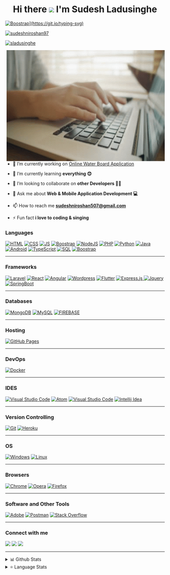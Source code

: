 <h1 align="center">Hi there <img src="https://media.giphy.com/media/hvRJCLFzcasrR4ia7z/giphy.gif" width="25px"></a> I'm Sudesh Ladusinghe</h1>
<a href="#"><img alt="Boostrap" src="https://img.shields.io/badge/-Csharp-563D7C?&logo=c 

[![Typing SVG](https://readme-typing-svg.herokuapp.com/?lines=Full+Stack+Developer;Youtuber;Content+Creator;)](https://git.io/typing-svg)


<p align="left"> <img src="https://komarev.com/ghpvc/?username=sudeshniroshan97&label=Profile%20views&color=0e75b6&style=flat" alt="sudeshniroshan97" /> </p>

<p align="left"> <a href="https://twitter.com/sladusinghe" target="blank"><img src="https://img.shields.io/twitter/follow/sladusinghe?logo=twitter&style=for-the-badge" alt="sladusinghe" /></a> </p>

<p><img align="right" alt="GIF" src="https://github.com/SudeshNiroshan97/SudeshNiroshan97/blob/main/typing.gif" width="500" height="350" /></p>

- 🔭 I’m currently working on [Online Water Board Application](https://github.com/SudeshNiroshan97/Online-Water-Board-App)

- 🌱 I’m currently learning **everything 😊**

- 👯 I’m looking to collaborate on **other Developers 👨‍💻**

- 💬 Ask me about **Web & Mobile Application Development 💻**

- 📫 How to reach me **sudeshniroshan507@gmail.com**

- ⚡ Fun fact **i love to coding & singing**


### Languages 

<a href="#"><img alt="HTML" src="https://img.shields.io/badge/HTML%20-%23E34F26.svg?logo=html5&logoColor=white" ></a>
<a href="#"><img alt="CSS" src="https://img.shields.io/badge/CSS%20-%231572B6.svg?logo=css3&logoColor=white" ></a>
<a href="#"><img alt="JS" src="https://img.shields.io/badge/JavaScript%20-%23F7DF1E.svg?logo=javascript&logoColor=black" ></a>
<a href="#"><img alt="Boostrap" src="https://img.shields.io/badge/-Bootstrap-563D7C?&logo=bootstrap" ></a>
<a href="#"><img alt="NodeJS" src="https://img.shields.io/badge/Node.js%20-%2343853D.svg?logo=node-dot-js&logoColor=white" ></a>
<a href="#"><img alt="PHP" src="https://img.shields.io/badge/PHP-%23777BB4.svg?logo=php&logoColor=white"></a>
<a href="#"><img alt="Python" src="https://img.shields.io/badge/Python-FF1B2D?&logo=python&logoColor=white" ></a>
<a href="#"><img alt="Java" src="https://img.shields.io/badge/Java%20-%23404d59.svg?logo=java&logoColor=white"></a>
<a href="#"><img alt="Android" src="https://img.shields.io/badge/android-009639?&logo=android&logoColor=whitet"></a> 
<a href="#"><img alt="TypeScript" src="https://img.shields.io/badge/TypeScript%20-%23007ACC.svg?logo=typescript&logoColor=white" ></a>
<a href="#"><img alt="SQL" src="https://img.shields.io/badge/SQL%20-%23025E8C.svg?logo=amazon-dynamodb&logoColor=white" ></a>
<a href="#"><img alt="Boostrap" src="https://img.shields.io/badge/-Csharp-563D7C?&logo=c#" ></a>

---

### Frameworks

<a href="#"><img alt="Laravel" src="https://img.shields.io/badge/Laravel-black?&logo=laravel&logoColor" ></a>
<a href="#"><img alt="React" src="https://img.shields.io/badge/React-20232A?&logo=react&logoColor=61DAFB" ></a>
<a href="#"><img alt="Angular" src="https://img.shields.io/badge/Angular-DD0031?&logo=angular&logoColor=white" ></a>
<a href="#"><img alt="Wordpress" src="https://img.shields.io/badge/Ionic-3880FF?&logo=ionic&logoColor=white" ></a>
<a href="#"><img alt="Flutter" src="https://img.shields.io/badge/Flutter-38B2AC?&logo=flutter&logoColor=white" ></a>
<a href="#"><img alt="Express.js" src="https://img.shields.io/badge/Express.js%20-%23404d59.svg?logo=express&logoColor=white"> </a>
<a href="#"><img alt="Jquery" src="https://img.shields.io/badge/jQuery-0769AD?&logo=jquery&logoColor=white" ></a>
<a href="#"><img alt="SpringBoot" src="https://img.shields.io/badge/SpringBoot%20-%2343853D.svg?logo=spring&logoColor=white" ></a>

---

### Databases

<a href="#"><img alt="MongoDB" src ="https://img.shields.io/badge/MongoDB-%234ea94b.svg?logo=mongodb&logoColor=white"></a>
<a href="#"><img alt="MySQL" src="https://img.shields.io/badge/MySQL-%2300f.svg?logo=mysql&logoColor=white"></a>
<a href="#"><img alt="FIREBASE" src="https://img.shields.io/badge/Firebase-007ACC?&logo=firebase" ></a>


---


### Hosting

<a href="#"><img alt="GitHub Pages" src="https://img.shields.io/badge/GitHub%20Pages-%23327FC7.svg?logo=github&logoColor=white" ></a>


---

### DevOps


<a href="#"><img alt="Docker" src="https://img.shields.io/badge/-Docker-black?&logo=docker"></a>

---

### IDES

<a href="#"><img alt="Visual Studio Code" src="https://img.shields.io/badge/Visual%20Studio%20Code-0078d7.svg?logo=visual-studio-code&logoColor=white"></a>
<a href="#"><img alt="Atom" src="https://img.shields.io/badge/Atom-66595C?&logo=Atom&logoColor=white"></a>
<a href="#"><img alt="Visual Studio Code" src="https://img.shields.io/badge/sublime_text-%23575757.svg?&logo=sublime-text&logoColor=important"></a>
<a href="#"><img alt="Intellij Idea" src="https://img.shields.io/badge/Intellij Idea-DD0031?&logo=intellij-idea&logoColor=white" ></a>

---

### Version Controlling

<a href="#"><img alt="Git" src="https://img.shields.io/badge/-Git-black?&logo=git" ></a>
<a href="#"><img alt="Heroku" src="https://img.shields.io/badge/-GitHub-181717?style=flat-square&logo=github" ></a>
  
---

### OS

<a href="#"><img alt="Windows" src="https://img.shields.io/badge/Windows-0078D6?&logo=windows&logoColor=white" ></a>
<a href="#"><img alt="Linux" src="https://img.shields.io/badge/Linux-%23575757.svg?&logo=linux&logoColor=important"></a>

---


### Browsers

<a href="#"><img alt="Chrome" src="https://img.shields.io/badge/Google_chrome-4285F4?&logo=Google-chrome&logoColor=white" ></a>
<a href="#"><img alt="Opera" src="https://img.shields.io/badge/Opera-FF1B2D?&logo=Opera&logoColor=white" ></a>
<a href="#"><img alt="Firefox" src="https://img.shields.io/badge/Mozilla_Firefox%20-%23F7DF1E.svg?logo=Firefox&logoColor=black" ></a>

---

### Software and Other Tools

<a href="#"><img alt="Adobe" src="https://img.shields.io/badge/Adobe%20-%23FF0000.svg?logo=adobe&logoColor=white"></a>
<a href="#"><img alt="Postman" src="https://img.shields.io/badge/Postman-FF6C37?logo=postman&logoColor=white"></a>
<a href="#"><img alt="Stack Overflow" src="https://img.shields.io/badge/-Stack%20Overflow-FE7A16?logo=stack-overflow&logoColor=white"></a>

---

### Connect with me

[<img src="https://img.shields.io/badge/Facebook-1877F2?&logo=facebook&logoColor=white"/>](https://m.facebook.com/shane.silva)
[<img src="https://img.shields.io/badge/Twitter-1DA1F2?&logo=twitter&logoColor=white"/>](https://twitter.com/SLadusinghe)
[<img src="https://img.shields.io/badge/LinkedIn-0077B5?&logo=linkedin&logoColor=white"/>](https://www.linkedin.com/in/sudeshladusinghe)

---

<details>
  <summary>📊 Github Stats</summary>
<br><br>
  <img alt="Sudesh Ladusinghe Github Stats " src="https://github-readme-stats.vercel.app/api?username=sudeshniroshan97&count_private=true&show_icons=true&theme=algolia" style="height:214px;"/>
</details>

<details>
  <summary>&#11088 Language Stats</summary>
<br><br>
    <img alt="Top Languages" src="https://github-readme-stats.vercel.app/api/top-langs/?username=sudeshniroshan97&theme=algolia&langs_count=15&layout=compact" />

</details>

</div>

